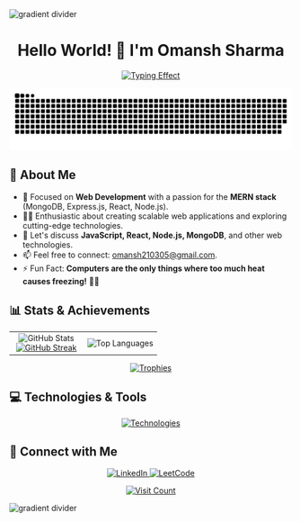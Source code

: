 <!-- Gradient Divider -->
<img src="https://user-images.githubusercontent.com/73097560/115834477-dbab4500-a447-11eb-908a-139a6edaec5c.gif" alt="gradient divider" />

<p>
  <h1 align="center">Hello World! 👋 I'm Omansh Sharma</h1>
</p>

<!-- Animated Typing Effect with Yellowish Gradient -->
<p align="center">
  <a href="https://github.com/Omansh-Sharma1" target="_blank">
    <img src="https://readme-typing-svg.demolab.com/?lines=Web+Developer;MERN+Stack+Enthusiast;Java+Explorer&color=FFFF00&center=true&width=600&height=70" alt="Typing Effect" />
  </a>
</p>

<!-- Snake Animation with Increased Size -->
<div align="center">
  <img src="https://github.com/1999AZZAR/1999AZZAR/blob/readme/resources/grid-snake.svg" alt="snake" width="800px"/>
</div>

## 🚀 About Me
- 🔭 Focused on **Web Development** with a passion for the **MERN stack** (MongoDB, Express.js, React, Node.js).
- 👨‍💻 Enthusiastic about creating scalable web applications and exploring cutting-edge technologies.
- 💬 Let's discuss **JavaScript, React, Node.js, MongoDB**, and other web technologies.
- 📫 Feel free to connect: [omansh210305@gmail.com](mailto:omansh210305@gmail.com).
- ⚡ Fun Fact: **Computers are the only things where too much heat causes freezing!** 🕵️‍♂️

## 📊 Stats & Achievements
<p align="center">
  <table>
    <tr>
      <td width="50%" align="center">
        <img src="https://github-readme-stats.vercel.app/api?username=Omansh-Sharma1&show_icons=true&theme=tokyonight" alt="GitHub Stats" />
        <br />
        <a href="https://git.io/streak-stats">
          <img src="https://streak-stats.demolab.com?user=Omansh-Sharma1&theme=tokyonight" alt="GitHub Streak" />
        </a>
      </td>
      <td width="50%" align="center">
        <img src="https://github-readme-stats.anuraghazra1.vercel.app/api/top-langs/?username=Omansh-Sharma1&theme=tokyonight&langs_count=10" alt="Top Languages" />
      </td>
    </tr>
  </table>
</p>

<p align="center">
  <a href="https://github.com/ryo-ma/github-profile-trophy">
    <img src="https://github-profile-trophy.vercel.app/?username=Omansh-Sharma1&theme=tokyonight&row=1&column=7&margin-h=15&margin-w=5" alt="Trophies" />
  </a>
</p>

## 💻 Technologies & Tools
<p align="center">
  <a href="https://skillicons.dev">
    <img src="https://skillicons.dev/icons?i=html,css,js,react,nodejs,express,mongodb&perline=10" alt="Technologies" />
  </a>
</p>

## 🤝 Connect with Me
<p align="center">
  <a href="https://www.linkedin.com/in/omansh-sharma-58aa74281" target="_blank">
    <img src="https://img.shields.io/badge/-LinkedIn-0077B5?style=flat&logo=linkedin&logoColor=white&size=large" alt="LinkedIn" width="100px" />
  </a>
  <!-- LeetCode Button -->
  <a href="https://leetcode.com/u/Omansh_Sharma/" target="_blank">
    <img src="https://img.shields.io/badge/LeetCode-FFA116?style=flat&logo=leetcode&logoColor=white&size=large" alt="LeetCode" height="26px" width="100px" />
  </a>
  <!-- Portfolio Button 
  <a href="https://your-portfolio-or-other-link.com" target="_blank">
    <img src="https://img.shields.io/badge/-Portfolio-FF5722?style=flat&logo=web&logoColor=white&size=large" alt="Portfolio" width="70px" />
  </a>
</p> -->

<!-- Animated Profile Visit Count -->
<p align="center">
  <a href="https://visitcount.itsvg.in">
    <img src="https://visitcount.itsvg.in/api?id=Omansh-Sharma1&icon=3&color=6" alt="Visit Count" />
  </a>
</p>

<!-- Gradient Divider -->
<img src="https://user-images.githubusercontent.com/73097560/115834477-dbab4500-a447-11eb-908a-139a6edaec5c.gif" alt="gradient divider" />
